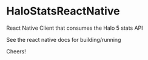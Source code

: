 # HaloStatsReactNative

React Native Client that consumes the Halo 5 stats API 

See the react native docs for building/running 

Cheers! 
